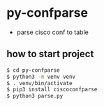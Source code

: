 # py-confparse
* parse cisco conf to table

## how to start project
```sh
$ cd py-confparse
$ python3 -m venv venv
$ . venv/bin/activate
$ pip3 install ciscoconfparse
$ python3 parse.py
```